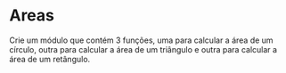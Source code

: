 # Areas
Crie um módulo que contém 3 funções, uma para calcular a área de um círculo, outra para calcular a área de um triângulo e outra para calcular a área de um retângulo.
